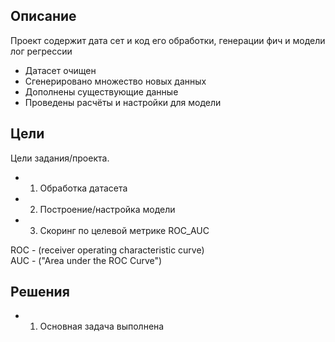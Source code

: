 ## Описание

Проект содержит дата сет и код его обработки, генерации фич и модели лог регрессии

- Датасет очищен
- Сгенерировано множество новых данных
- Дополнены существующие данные
- Проведены расчёты и настройки для модели
 

## Цели

Цели задания/проекта.

- 1) Обработка датасета
- 2) Построение/настройка модели
- 3) Скоринг по целевой метрике ROC_AUC 

ROC - (receiver operating characteristic curve)  
AUC - ("Area under the ROC Curve")

## Решения

- 1) Основная задача выполнена

